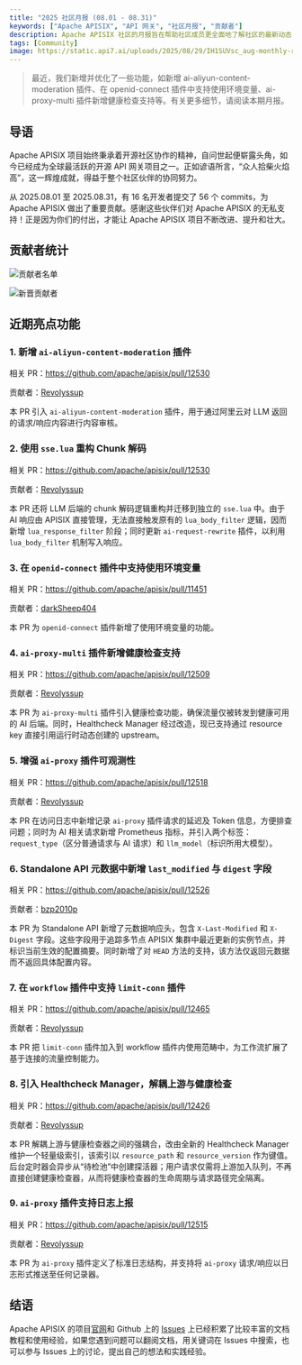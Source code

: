 ```yaml
---
title: "2025 社区月报 (08.01 - 08.31)"
keywords: ["Apache APISIX", "API 网关", "社区月报", "贡献者"]
description: Apache APISIX 社区的月报旨在帮助社区成员更全面地了解社区的最新动态，方便大家参与到 Apache APISIX 社区中来。
tags: [Community]
image: https://static.api7.ai/uploads/2025/08/29/IH1SUVsc_aug-monthly-report-cover-cn.webp
---
```


> 最近，我们新增并优化了一些功能，如新增 ai-aliyun-content-moderation 插件、在 openid-connect 插件中支持使用环境变量、ai-proxy-multi 插件新增健康检查支持等。有关更多细节，请阅读本期月报。

<!--truncate-->

## 导语

Apache APISIX 项目始终秉承着开源社区协作的精神，自问世起便崭露头角，如今已经成为全球最活跃的开源 API 网关项目之一。正如谚语所言，“众人拾柴火焰高”，这一辉煌成就，得益于整个社区伙伴的协同努力。

从 2025.08.01 至 2025.08.31，有 16 名开发者提交了 56 个 commits，为 Apache APISIX 做出了重要贡献。感谢这些伙伴们对 Apache APISIX 的无私支持！正是因为你们的付出，才能让 Apache APISIX 项目不断改进、提升和壮大。

## 贡献者统计

![贡献者名单](https://static.api7.ai/uploads/2025/08/29/SWsZprNc_aug-contributor-list.webp)

![新晋贡献者](https://static.api7.ai/uploads/2025/08/29/7SSxLwiC_aug-new-contributors.webp)

## 近期亮点功能

### 1. 新增 `ai-aliyun-content-moderation` 插件

相关 PR：https://github.com/apache/apisix/pull/12530

贡献者：[Revolyssup](https://github.com/Revolyssup)

本 PR 引入 `ai-aliyun-content-moderation` 插件，用于通过阿里云对 LLM 返回的请求/响应内容进行内容审核。

### 2. 使用 `sse.lua` 重构 Chunk 解码

相关 PR：https://github.com/apache/apisix/pull/12530

贡献者：[Revolyssup](https://github.com/Revolyssup)

本 PR 还将 LLM 后端的 chunk 解码逻辑重构并迁移到独立的 `sse.lua` 中。由于 AI 响应由 APISIX 直接管理，无法直接触发原有的 `lua_body_filter` 逻辑，因而新增 `lua_response_filter` 阶段；同时更新 `ai-request-rewrite` 插件，以利用 `lua_body_filter` 机制写入响应。

### 3. 在 `openid-connect` 插件中支持使用环境变量

相关 PR：https://github.com/apache/apisix/pull/11451

贡献者：[darkSheep404](https://github.com/darkSheep404)

本 PR 为 `openid-connect` 插件新增了使用环境变量的功能。

### 4. `ai-proxy-multi` 插件新增健康检查支持

相关 PR：https://github.com/apache/apisix/pull/12509

贡献者：[Revolyssup](https://github.com/Revolyssup)

本 PR 为 `ai-proxy-multi` 插件引入健康检查功能，确保流量仅被转发到健康可用的 AI 后端。同时，Healthcheck Manager 经过改造，现已支持通过 resource key 直接引用运行时动态创建的 upstream。

### 5. 增强 `ai-proxy` 插件可观测性

相关 PR：https://github.com/apache/apisix/pull/12518

贡献者：[Revolyssup](https://github.com/Revolyssup)

本 PR 在访问日志中新增记录 `ai-proxy` 插件请求的延迟及 Token 信息，方便排查问题；同时为 AI 相关请求新增 Prometheus 指标，并引入两个标签：`request_type`（区分普通请求与 AI 请求）和 `llm_model`（标识所用大模型）。

### 6. Standalone API 元数据中新增 `last_modified` 与 `digest` 字段

相关 PR：https://github.com/apache/apisix/pull/12526

贡献者：[bzp2010p](https://github.com/bzp2010)

本 PR 为 Standalone API 新增了元数据响应头，包含 `X-Last-Modified` 和 `X-Digest` 字段。这些字段用于追踪多节点 APISIX 集群中最近更新的实例节点，并标识当前生效的配置摘要。同时新增了对 `HEAD` 方法的支持，该方法仅返回元数据而不返回具体配置内容。

### 7. 在 `workflow` 插件中支持 `limit-conn` 插件

相关 PR：https://github.com/apache/apisix/pull/12465

贡献者：[Revolyssup](https://github.com/Revolyssup)

本 PR 把 `limit-conn` 插件加入到 workflow 插件内使用范畴中，为工作流扩展了基于连接的流量控制能力。

### 8. 引入 Healthcheck Manager，解耦上游与健康检查

相关 PR：https://github.com/apache/apisix/pull/12426

贡献者：[Revolyssup](https://github.com/Revolyssup)

本 PR 解耦上游与健康检查器之间的强耦合，改由全新的 Healthcheck Manager 维护一个轻量级索引，该索引以 `resource_path` 和 `resource_version` 作为键值。后台定时器会异步从“待检池”中创建探活器；用户请求仅需将上游加入队列，不再直接创建健康检查器，从而将健康检查器的生命周期与请求路径完全隔离。

### 9. `ai-proxy` 插件支持日志上报

相关 PR：https://github.com/apache/apisix/pull/12515

贡献者：[Revolyssup](https://github.com/Revolyssup)

本 PR 为 `ai-proxy` 插件定义了标准日志结构，并支持将 `ai-proxy` 请求/响应以日志形式推送至任何记录器。

## 结语

Apache APISIX 的项目[官网](https://apisix.apache.org/zh/)和 Github 上的 [Issues](https://github.com/apache/apisix/issues) 上已经积累了比较丰富的文档教程和使用经验，如果您遇到问题可以翻阅文档，用关键词在 Issues 中搜索，也可以参与 Issues 上的讨论，提出自己的想法和实践经验。
